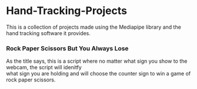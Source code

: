 # Hand-Tracking-Projects  
  
This is a collection of projects made using the Mediapipe library and the hand tracking software it provides.  
  
### Rock Paper Scissors But You Always Lose  
As the title says, this is a script where no matter what sign you show to the webcam, the script will idenitfy  
what sign you are holding and will choose the counter sign to win a game of rock paper scissors.